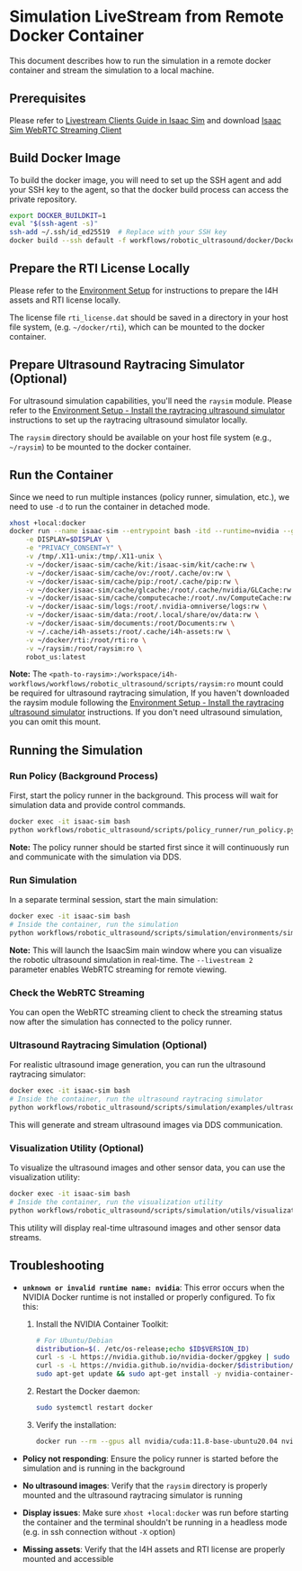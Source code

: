 # Simulation LiveStream from Remote Docker Container

This document describes how to run the simulation in a remote docker container and stream the simulation to a local machine.

## Prerequisites

Please refer to [Livestream Clients Guide in Isaac Sim](https://docs.isaacsim.omniverse.nvidia.com/latest/installation/manual_livestream_clients.html#isaac-sim-short-webrtc-streaming-client) and download [Isaac Sim WebRTC Streaming Client](https://docs.isaacsim.omniverse.nvidia.com/latest/installation/download.html#isaac-sim-latest-release)

## Build Docker Image

To build the docker image, you will need to set up the SSH agent and add your SSH key to the agent, so that the docker build process can access the private repository.

```bash
export DOCKER_BUILDKIT=1
eval "$(ssh-agent -s)"
ssh-add ~/.ssh/id_ed25519  # Replace with your SSH key
docker build --ssh default -f workflows/robotic_ultrasound/docker/Dockerfile -t robot_us:latest .
```

## Prepare the RTI License Locally

Please refer to the [Environment Setup](../README.md#environment-setup) for instructions to prepare the I4H assets and RTI license locally.

The license file `rti_license.dat` should be saved in a directory in your host file system, (e.g. `~/docker/rti`), which can be mounted to the docker container.

## Prepare Ultrasound Raytracing Simulator (Optional)

For ultrasound simulation capabilities, you'll need the `raysim` module. Please refer to the [Environment Setup - Install the raytracing ultrasound simulator](../README.md#install-the-raytracing-ultrasound-simulator) instructions to set up the raytracing ultrasound simulator locally.

The `raysim` directory should be available on your host file system (e.g., `~/raysim`) to be mounted to the docker container.

## Run the Container

Since we need to run multiple instances (policy runner, simulation, etc.), we need to use `-d` to run the container in detached mode.

```bash
xhost +local:docker
docker run --name isaac-sim --entrypoint bash -itd --runtime=nvidia --gpus all -e "ACCEPT_EULA=Y" --rm --network=host \
    -e DISPLAY=$DISPLAY \
    -e "PRIVACY_CONSENT=Y" \
    -v /tmp/.X11-unix:/tmp/.X11-unix \
    -v ~/docker/isaac-sim/cache/kit:/isaac-sim/kit/cache:rw \
    -v ~/docker/isaac-sim/cache/ov:/root/.cache/ov:rw \
    -v ~/docker/isaac-sim/cache/pip:/root/.cache/pip:rw \
    -v ~/docker/isaac-sim/cache/glcache:/root/.cache/nvidia/GLCache:rw \
    -v ~/docker/isaac-sim/cache/computecache:/root/.nv/ComputeCache:rw \
    -v ~/docker/isaac-sim/logs:/root/.nvidia-omniverse/logs:rw \
    -v ~/docker/isaac-sim/data:/root/.local/share/ov/data:rw \
    -v ~/docker/isaac-sim/documents:/root/Documents:rw \
    -v ~/.cache/i4h-assets:/root/.cache/i4h-assets:rw \
    -v ~/docker/rti:/root/rti:ro \
    -v ~/raysim:/root/raysim:ro \
    robot_us:latest
```

**Note:** The `<path-to-raysim>:/workspace/i4h-workflows/workflows/robotic_ultrasound/scripts/raysim:ro` mount could be required for ultrasound raytracing simulation, If you haven't downloaded the raysim module following the [Environment Setup - Install the raytracing ultrasound simulator](../README.md#install-the-raytracing-ultrasound-simulator) instructions. If you don't need ultrasound simulation, you can omit this mount.

## Running the Simulation

### Run Policy (Background Process)

First, start the policy runner in the background. This process will wait for simulation data and provide control commands.

```bash
docker exec -it isaac-sim bash
python workflows/robotic_ultrasound/scripts/policy_runner/run_policy.py
```

**Note:** The policy runner should be started first since it will continuously run and communicate with the simulation via DDS.

### Run Simulation

In a separate terminal session, start the main simulation:

```bash
docker exec -it isaac-sim bash
# Inside the container, run the simulation
python workflows/robotic_ultrasound/scripts/simulation/environments/sim_with_dds.py --enable_camera --livestream 2
```

**Note:** This will launch the IsaacSim main window where you can visualize the robotic ultrasound simulation in real-time. The `--livestream 2` parameter enables WebRTC streaming for remote viewing.

### Check the WebRTC Streaming

You can open the WebRTC streaming client to check the streaming status now after the simulation has connected to the policy runner.

### Ultrasound Raytracing Simulation (Optional)

For realistic ultrasound image generation, you can run the ultrasound raytracing simulator:

```bash
docker exec -it isaac-sim bash
# Inside the container, run the ultrasound raytracing simulator
python workflows/robotic_ultrasound/scripts/simulation/examples/ultrasound_raytracing.py
```

This will generate and stream ultrasound images via DDS communication.

### Visualization Utility (Optional)

To visualize the ultrasound images and other sensor data, you can use the visualization utility:

```bash
docker exec -it isaac-sim bash
# Inside the container, run the visualization utility
python workflows/robotic_ultrasound/scripts/simulation/utils/visualization.py
```

This utility will display real-time ultrasound images and other sensor data streams.

## Troubleshooting

- **`unknown or invalid runtime name: nvidia`**: This error occurs when the NVIDIA Docker runtime is not installed or properly configured. To fix this:
  1. Install the NVIDIA Container Toolkit:
     ```bash
     # For Ubuntu/Debian
     distribution=$(. /etc/os-release;echo $ID$VERSION_ID)
     curl -s -L https://nvidia.github.io/nvidia-docker/gpgkey | sudo apt-key add -
     curl -s -L https://nvidia.github.io/nvidia-docker/$distribution/nvidia-docker.list | sudo tee /etc/apt/sources.list.d/nvidia-docker.list
     sudo apt-get update && sudo apt-get install -y nvidia-container-toolkit
     ```
  2. Restart the Docker daemon:
     ```bash
     sudo systemctl restart docker
     ```
  3. Verify the installation:
     ```bash
     docker run --rm --gpus all nvidia/cuda:11.8-base-ubuntu20.04 nvidia-smi
     ```
  
- **Policy not responding**: Ensure the policy runner is started before the simulation and is running in the background
- **No ultrasound images**: Verify that the `raysim` directory is properly mounted and the ultrasound raytracing simulator is running
- **Display issues**: Make sure `xhost +local:docker` was run before starting the container and the terminal shouldn't be running in a headless mode (e.g. in ssh connection without `-X` option)
- **Missing assets**: Verify that the I4H assets and RTI license are properly mounted and accessible
